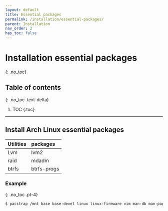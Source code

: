 ```yaml
---
layout: default
title: Essential packages
permalink: /installation/essential-packages/
parent: Installation
nav_order: 2
has_toc: false
---
```


# Installation essential packages
{: .no_toc}

## Table of contents
{: .no_toc .text-delta}

1. TOC
{:toc}

---

## Install Arch Linux essential packages

| Utilities | packages    |
| :-------- | :---------- |
| Lvm       | lvm2        |
| raid      | mdadm       |
| btrfs     | btrfs-progs |

### Example
{: .no_toc .pt-4}

```bash
$ pacstrap /mnt base base-devel linux linux-firmware vim man-db man-pages
```
